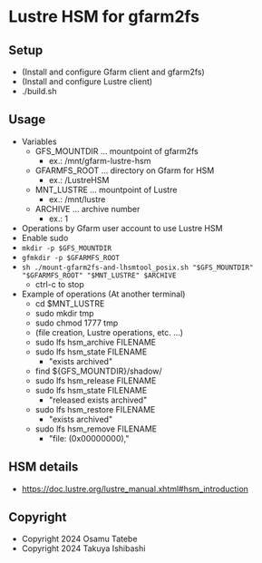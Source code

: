 # Lustre HSM for gfarm2fs

## Setup

- (Install and configure Gfarm client and gfarm2fs)
- (Install and configure Lustre client)
- ./build.sh

## Usage

- Variables
  - GFS_MOUNTDIR ... mountpoint of gfarm2fs
    - ex.: /mnt/gfarm-lustre-hsm
  - GFARMFS_ROOT ... directory on Gfarm for HSM
    - ex.: /LustreHSM
  - MNT_LUSTRE ... mountpoint of Lustre
    - ex.: /mnt/lustre
  - ARCHIVE ... archive number
    - ex.: 1
- Operations by Gfarm user account to use Lustre HSM
- Enable sudo
- `mkdir -p $GFS_MOUNTDIR`
- `gfmkdir -p $GFARMFS_ROOT`
- `sh ./mount-gfarm2fs-and-lhsmtool_posix.sh "$GFS_MOUNTDIR" "$GFARMFS_ROOT" "$MNT_LUSTRE" $ARCHIVE`
  - ctrl-c to stop
- Example of operations (At another terminal)
  - cd $MNT_LUSTRE
  - sudo mkdir tmp
  - sudo chmod 1777 tmp
  - (file creation, Lustre operations, etc. ...)
  - sudo lfs hsm_archive FILENAME
  - sudo lfs hsm_state FILENAME
    - "exists archived"
  - find ${GFS_MOUNTDIR}/shadow/
  - sudo lfs hsm_release FILENAME
  - sudo lfs hsm_state FILENAME
    - "released exists archived"
  - sudo lfs hsm_restore FILENAME
    - "exists archived"
  - sudo lfs hsm_remove FILENAME
    - "file: (0x00000000),"

## HSM details

- <https://doc.lustre.org/lustre_manual.xhtml#hsm_introduction>

## Copyright

- Copyright 2024 Osamu Tatebe
- Copyright 2024 Takuya Ishibashi
